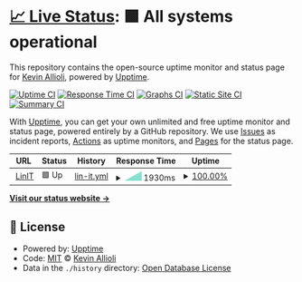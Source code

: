 # [📈 Live Status](https://uptime.linit.io): <!--live status--> **🟩 All systems operational**

This repository contains the open-source uptime monitor and status page for [Kevin Allioli](https://linit.io), powered by [Upptime](https://github.com/upptime/upptime).

[![Uptime CI](https://github.com/linitio/uptime/workflows/Uptime%20CI/badge.svg)](https://github.com/linitio/uptime/actions?query=workflow%3A%22Uptime+CI%22)
[![Response Time CI](https://github.com/linitio/uptime/workflows/Response%20Time%20CI/badge.svg)](https://github.com/linitio/uptime/actions?query=workflow%3A%22Response+Time+CI%22)
[![Graphs CI](https://github.com/linitio/uptime/workflows/Graphs%20CI/badge.svg)](https://github.com/linitio/uptime/actions?query=workflow%3A%22Graphs+CI%22)
[![Static Site CI](https://github.com/linitio/uptime/workflows/Static%20Site%20CI/badge.svg)](https://github.com/linitio/uptime/actions?query=workflow%3A%22Static+Site+CI%22)
[![Summary CI](https://github.com/linitio/uptime/workflows/Summary%20CI/badge.svg)](https://github.com/linitio/uptime/actions?query=workflow%3A%22Summary+CI%22)

With [Upptime](https://upptime.js.org), you can get your own unlimited and free uptime monitor and status page, powered entirely by a GitHub repository. We use [Issues](https://github.com/linitio/uptime/issues) as incident reports, [Actions](https://github.com/linitio/uptime/actions) as uptime monitors, and [Pages](https://uptime.linit.io) for the status page.

<!--start: status pages-->
<!-- This summary is generated by Upptime (https://github.com/upptime/upptime) -->
<!-- Do not edit this manually, your changes will be overwritten -->
<!-- prettier-ignore -->
| URL | Status | History | Response Time | Uptime |
| --- | ------ | ------- | ------------- | ------ |
| <img alt="" src="https://favicons.githubusercontent.com/linit.io" height="13"> [LinIT](https://linit.io) | 🟩 Up | [lin-it.yml](https://github.com/linitio/uptime/commits/HEAD/history/lin-it.yml) | <details><summary><img alt="Response time graph" src="./graphs/lin-it/response-time-week.png" height="20"> 1930ms</summary><br><a href="https://uptime.linit.io/history/lin-it"><img alt="Response time 1930" src="https://img.shields.io/endpoint?url=https%3A%2F%2Fraw.githubusercontent.com%2Flinitio%2Fuptime%2FHEAD%2Fapi%2Flin-it%2Fresponse-time.json"></a><br><a href="https://uptime.linit.io/history/lin-it"><img alt="24-hour response time 1930" src="https://img.shields.io/endpoint?url=https%3A%2F%2Fraw.githubusercontent.com%2Flinitio%2Fuptime%2FHEAD%2Fapi%2Flin-it%2Fresponse-time-day.json"></a><br><a href="https://uptime.linit.io/history/lin-it"><img alt="7-day response time 1930" src="https://img.shields.io/endpoint?url=https%3A%2F%2Fraw.githubusercontent.com%2Flinitio%2Fuptime%2FHEAD%2Fapi%2Flin-it%2Fresponse-time-week.json"></a><br><a href="https://uptime.linit.io/history/lin-it"><img alt="30-day response time 1930" src="https://img.shields.io/endpoint?url=https%3A%2F%2Fraw.githubusercontent.com%2Flinitio%2Fuptime%2FHEAD%2Fapi%2Flin-it%2Fresponse-time-month.json"></a><br><a href="https://uptime.linit.io/history/lin-it"><img alt="1-year response time 1930" src="https://img.shields.io/endpoint?url=https%3A%2F%2Fraw.githubusercontent.com%2Flinitio%2Fuptime%2FHEAD%2Fapi%2Flin-it%2Fresponse-time-year.json"></a></details> | <details><summary><a href="https://uptime.linit.io/history/lin-it">100.00%</a></summary><a href="https://uptime.linit.io/history/lin-it"><img alt="All-time uptime 100.00%" src="https://img.shields.io/endpoint?url=https%3A%2F%2Fraw.githubusercontent.com%2Flinitio%2Fuptime%2FHEAD%2Fapi%2Flin-it%2Fuptime.json"></a><br><a href="https://uptime.linit.io/history/lin-it"><img alt="24-hour uptime 100.00%" src="https://img.shields.io/endpoint?url=https%3A%2F%2Fraw.githubusercontent.com%2Flinitio%2Fuptime%2FHEAD%2Fapi%2Flin-it%2Fuptime-day.json"></a><br><a href="https://uptime.linit.io/history/lin-it"><img alt="7-day uptime 100.00%" src="https://img.shields.io/endpoint?url=https%3A%2F%2Fraw.githubusercontent.com%2Flinitio%2Fuptime%2FHEAD%2Fapi%2Flin-it%2Fuptime-week.json"></a><br><a href="https://uptime.linit.io/history/lin-it"><img alt="30-day uptime 100.00%" src="https://img.shields.io/endpoint?url=https%3A%2F%2Fraw.githubusercontent.com%2Flinitio%2Fuptime%2FHEAD%2Fapi%2Flin-it%2Fuptime-month.json"></a><br><a href="https://uptime.linit.io/history/lin-it"><img alt="1-year uptime 100.00%" src="https://img.shields.io/endpoint?url=https%3A%2F%2Fraw.githubusercontent.com%2Flinitio%2Fuptime%2FHEAD%2Fapi%2Flin-it%2Fuptime-year.json"></a></details>

<!--end: status pages-->

[**Visit our status website →**](https://uptime.linit.io)

## 📄 License

- Powered by: [Upptime](https://github.com/upptime/upptime)
- Code: [MIT](./LICENSE) © [Kevin Allioli](https://linit.io)
- Data in the `./history` directory: [Open Database License](https://opendatacommons.org/licenses/odbl/1-0/)
